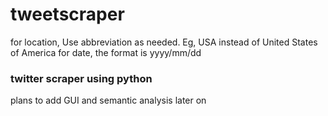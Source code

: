 # tweetscraper

for location, Use abbreviation as needed. Eg, USA instead of United States of America
for date, the format is yyyy/mm/dd

### twitter scraper using python

plans to add GUI and semantic analysis later on
